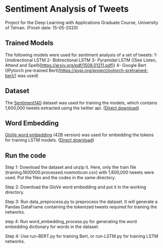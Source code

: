 # Sentiment Analysis of Tweets
Project for the Deep Learning with Applications Graduate Course, University of Tehran. (Finish date: 15-05-2020)

## Trained Models
The following models were used for sentiment analysis of a set of tweets:
1- Unidirectional LSTM
2- Bidirectional LSTM
3- Pyramidal LSTM ((See Listen, Attend and Spell)[https://arxiv.org/pdf/1508.01211.pdf])
4- Google Bert ((Pytorch pre-trained Bert)[https://pypi.org/project/pytorch-pretrained-bert/] was used)


## Dataset
The [Sentiment140](http://help.sentiment140.com/) dataset was used for training the models, which contains 1,600,000 tweets extracted using the twitter api. ([Direct download](https://docs.google.com/file/d/0B04GJPshIjmPRnZManQwWEdTZjg/edit?resourcekey=0-betyQkEmWZgp8z0DFxWsHw))

## Word Embedding
[GloVe word embedding](https://nlp.stanford.edu/projects/glove/) (42B version) was used for embedding the tokens for training LSTM models. ([Direct download](http://downloads.cs.stanford.edu/nlp/data/glove.42B.300d.zip))


## Run the code
Step 1: Download the dataset and unzip it. Here, only the train file (training.1600000.processed.noemoticon.csv) with 1,600,000 tweets were used. Put the files and the codes in the same directory.

Step 2: Download the GloVe word embedding and put it in the working directory.

Step 3: Run data_preprocess.py to preprocess the dataset. It will generate a Pandas DataFrame containing the tokenized tweets required for training the networks.

step 4: Run word_embedding_process.py for generating the word embedding dictionary for words in the dataset.

Step 4: Use run-BERT.py for training Bert, or run-LSTM.py for training LSTM networks.
